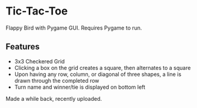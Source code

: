 # Tic-Tac-Toe
Flappy Bird with Pygame GUI. Requires Pygame to run.

## Features
- 3x3 Checkered Grid 
- Clicking a box on the grid creates a square, then alternates to a square
- Upon having any row, column, or diagonal of three shapes, a line is drawn through the completed row
- Turn name and winner/tie is displayed on bottom left

Made a while back, recently uploaded.
